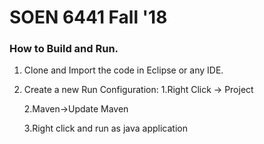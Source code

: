 # SOEN 6441 Fall '18

### How to Build and Run.

1. Clone and Import the code in Eclipse or any IDE.

2. Create a new Run Configuration:
    1.Right Click -> Project
    
    2.Maven->Update Maven
    
    3.Right click and run as java application
